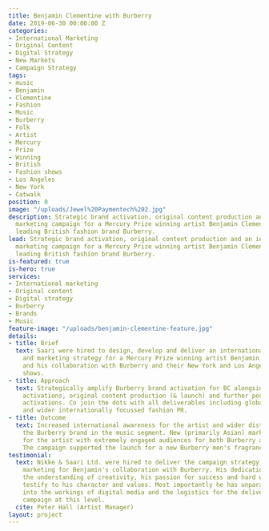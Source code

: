```yaml
---
title: Benjamin Clementine with Burberry
date: 2019-06-30 00:00:00 Z
categories:
- International Marketing
- Original Content
- Digital Strategy
- New Markets
- Campaign Strategy
tags:
- music
- Benjamin
- Clementine
- Fashion
- Music
- Burberry
- Folk
- Artist
- Mercury
- Prize
- Winning
- British
- Fashion shows
- Los Angeles
- New York
- Catwalk
position: 0
image: "/uploads/Jewel%20Paymentech%202.jpg"
description: Strategic brand activation, original content production and an international
  marketing campaign for a Mercury Prize winning artist Benjamin Clementine and a
  leading British fashion brand Burberry.
lead: Strategic brand activation, original content production and an international
  marketing campaign for a Mercury Prize winning artist Benjamin Clementine and a
  leading British fashion brand Burberry.
is-featured: true
is-hero: true
services:
- International marketing
- Original content
- Digital strategy
- Burberry
- Brands
- Music
feature-image: "/uploads/benjamin-clementine-feature.jpg"
details:
- title: Brief
  text: Saari were hired to design, develop and deliver an internationally aware communications
    and marketing strategy for a Mercury Prize winning artist Benjamin Clementine
    and his collaboration with Burberry and their New York and Los Angeles fashion
    shows.
- title: Approach
  text: Strategically amplify Burberry brand activation for BC alongside two catwalk
    activations, original content production (& launch) and further post campaign
    activations. Co join the dots with all deliverables including global communications
    and wider internationally focussed fashion PR.
- title: Outcome
  text: Increased international awareness for the artist and wider distribution of
    the Burberry brand in the music segment. New (primarily Asian) markets activated
    for the artist with extremely engaged audiences for both Burberry and the artist.
    The campaign supported the launch for a new Burberry men's fragrance.
testimonial:
  text: Nikke & Saari Ltd. were hired to deliver the campaign strategy and wider international
    marketing for Benjamin's collaboration with Burberry. His dedication to work,
    the understanding of creativity, his passion for success and hard work mentality
    testify to his character and values. Most importantly he has unparalleled insight
    into the workings of digital media and the logistics for the delivery of a creative
    campaign at this level.
  cite: Peter Hall (Artist Manager)
layout: project
---
```



